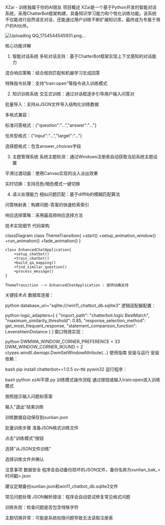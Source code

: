 XZai - 训练独属于你的AI朋友
项目概述
XZai是一个基于Python开发的智能对话系统，采用ChatterBot框架构建，具备知识学习能力和个性化训练功能。该系统不仅能进行自然语言对话，还能通过用户训练不断扩展知识库，最终成为专属于用户的AI伙伴。

![Uploading QQ_1754544545931.png…]()


核心功能详解
1. 智能对话系统
多轮对话支持：基于ChatterBot框架实现上下文感知的对话能力

混合响应策略：结合规则匹配和机器学习生成回答

特殊指令处理：支持"train:open"等指令进入训练模式

2. 知识训练系统
交互式训练：通过对话框逐步引导用户输入问答对

批量导入：支持从JSON文件导入结构化训练数据

多格式兼容：

标准问答格式：{"question":"...","answer":"..."}

任务型格式：{"input":"...","target":"..."}

选择题格式：包含answer_choices字段

3. 主题管理系统
系统主题检测：通过Windows注册表自动获取当前系统主题设置

平滑过渡动画：使用Canvas实现的淡入淡出效果

实时切换：支持亮色/暗色模式一键切换

4. 语义处理能力
相似问题匹配：基于difflib的模糊匹配算法

问答映射表：构建问题-答案的快速检索索引

响应选择策略：采用最高频响应选择方法

技术实现细节
代码架构

classDiagram
    class ThemeTransition{
        +start()
        +setup_animation_window()
        +run_animation()
        +fade_animation()
    }
    
    class EnhancedChatApplication{
        +setup_chatbot()
        +train_chatbot()
        +build_qa_mapping()
        +find_similar_question()
        +process_message()
    }
    
    ThemeTransition --> EnhancedChatApplication : 提供动画支持
关键技术点
数据库连接：

python
database_uri="sqlite:///win11_chatbot_db.sqlite3"
逻辑适配器配置：

python
logic_adapters=[
    {
        "import_path": "chatterbot.logic.BestMatch",
        "maximum_similarity_threshold": 0.85,
        "response_selection_method": get_most_frequent_response,
        "statement_comparison_function": LevenshteinDistance
    }
]
窗口特效实现：

python
DWMWA_WINDOW_CORNER_PREFERENCE = 33
DWM_WINDOW_CORNER_ROUND = 2
ctypes.windll.dwmapi.DwmSetWindowAttribute(...)
使用指南
安装与运行
安装依赖：

bash
pip install chatterbot==1.0.5 sv-ttk pywin32
运行程序：

bash
python xzAI平原.py
训练模式操作流程
通过按钮或输入train:open进入训练模式

按照提示输入问题和答案

输入"退出"结束训练

训练数据自动保存到xunlian.json

批量训练步骤
准备JSON格式训练文件

点击"训练模式"按钮

选择"从JSON文件训练"

选择训练文件并确认

注意事项
数据安全
程序会自动备份损坏的JSON文件，备份名称为xunlian_bak_<时间戳>.json

建议定期备份xunlian.json和win11_chatbot_db.sqlite3文件

常见问题处理
JSON解析错误：程序会自动尝试修复常见格式问题

训练失败：检查问题是否包含特殊字符

主题切换异常：可能是系统权限问题导致无法读取注册表
